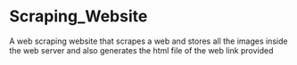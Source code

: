# Scraping_Website 
 A web scraping website that scrapes a web and stores all the images inside the web server and also generates the html file of the web link provided
